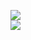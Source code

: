 [![](https://img.shields.io/badge/Made%20With-Github%20Spray-lightgrey.svg?style=for-the-badge&logo=github)](https://github.com/Annihil/github-spray#29177)  
[![](https://i.imgur.com/2DrTn0Z.gif)](https://github.com/Annihil/github-spray)